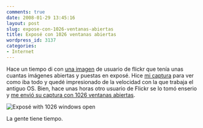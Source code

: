```yaml
---
comments: true
date: 2008-01-29 13:45:16
layout: post
slug: expose-con-1026-ventanas-abiertas
title: Exposé con 1026 ventanas abiertas
wordpress_id: 3137
categories:
- Internet
---
```


Hace un tiempo di con [una imagen](http://flickr.com/photos/favaz/12291052/in/pool-macintosh/) de usuario de flickr que tenía unas cuantas imágenes abiertas y puestas en exposé. Hice [mi captura](http://www.flickr.com/photos/minid/12462069/) para ver como iba todo y quedé impresionado de la velocidad con la que trabaja el antiguo OS. Bien, hace unas horas otro usuario de Flickr se lo tomó enserio y [me envió su captura con 1026 ventanas abiertas](http://www.flickr.com/photos/jeremiahkellogg/2227228613/).





![Exposé with 1026 windows open](http://farm3.static.flickr.com/2302/2227228613_e37a7fbe81_d.jpg)





La gente tiene tiempo.
